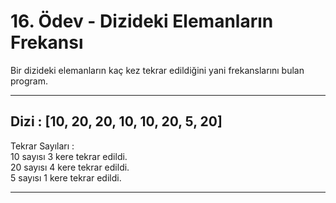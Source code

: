 # 16. Ödev - Dizideki Elemanların Frekansı

Bir dizideki elemanların kaç kez tekrar edildiğini yani frekanslarını bulan program.  

---
Dizi : [10, 20, 20, 10, 10, 20, 5, 20]
---
Tekrar Sayıları :  
10 sayısı 3 kere tekrar edildi.  
20 sayısı 4 kere tekrar edildi.  
5 sayısı 1 kere tekrar edildi.  

---
